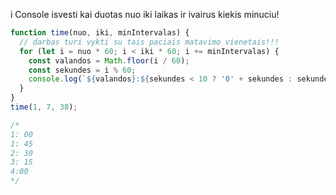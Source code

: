 i Console isvesti kai duotas nuo iki laikas ir ivairus kiekis minuciu!

```js
function time(nuo, iki, minIntervalas) {
  // darbas turi vykti su tais paciais matavimo vienetais!!!
  for (let i = nuo * 60; i < iki * 60; i += minIntervalas) {
    const valandos = Math.floor(i / 60);
    const sekundes = i % 60;
    console.log(`${valandos}:${sekundes < 10 ? '0' + sekundes : sekundes}`);
  }
}
time(1, 7, 38);

/*
1: 00
1: 45
2: 30
3: 15
4:00
*/
```
